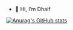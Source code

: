 - 👋 Hi, I’m Dhaif



[![Anurag's GitHub stats](https://github-readme-stats.vercel.app/api?username=DevDhaif)](https://github.com/anuraghazra/github-readme-stats)
